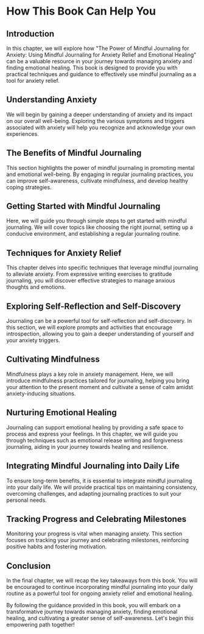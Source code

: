 How This Book Can Help You
===================================

Introduction
------------

In this chapter, we will explore how "The Power of Mindful Journaling for Anxiety: Using Mindful Journaling for Anxiety Relief and Emotional Healing" can be a valuable resource in your journey towards managing anxiety and finding emotional healing. This book is designed to provide you with practical techniques and guidance to effectively use mindful journaling as a tool for anxiety relief.

Understanding Anxiety
---------------------

We will begin by gaining a deeper understanding of anxiety and its impact on our overall well-being. Exploring the various symptoms and triggers associated with anxiety will help you recognize and acknowledge your own experiences.

The Benefits of Mindful Journaling
----------------------------------

This section highlights the power of mindful journaling in promoting mental and emotional well-being. By engaging in regular journaling practices, you can improve self-awareness, cultivate mindfulness, and develop healthy coping strategies.

Getting Started with Mindful Journaling
---------------------------------------

Here, we will guide you through simple steps to get started with mindful journaling. We will cover topics like choosing the right journal, setting up a conducive environment, and establishing a regular journaling routine.

Techniques for Anxiety Relief
-----------------------------

This chapter delves into specific techniques that leverage mindful journaling to alleviate anxiety. From expressive writing exercises to gratitude journaling, you will discover effective strategies to manage anxious thoughts and emotions.

Exploring Self-Reflection and Self-Discovery
--------------------------------------------

Journaling can be a powerful tool for self-reflection and self-discovery. In this section, we will explore prompts and activities that encourage introspection, allowing you to gain a deeper understanding of yourself and your anxiety triggers.

Cultivating Mindfulness
-----------------------

Mindfulness plays a key role in anxiety management. Here, we will introduce mindfulness practices tailored for journaling, helping you bring your attention to the present moment and cultivate a sense of calm amidst anxiety-inducing situations.

Nurturing Emotional Healing
---------------------------

Journaling can support emotional healing by providing a safe space to process and express your feelings. In this chapter, we will guide you through techniques such as emotional release writing and forgiveness journaling, aiding in your journey towards healing and resilience.

Integrating Mindful Journaling into Daily Life
----------------------------------------------

To ensure long-term benefits, it is essential to integrate mindful journaling into your daily life. We will provide practical tips on maintaining consistency, overcoming challenges, and adapting journaling practices to suit your personal needs.

Tracking Progress and Celebrating Milestones
--------------------------------------------

Monitoring your progress is vital when managing anxiety. This section focuses on tracking your journey and celebrating milestones, reinforcing positive habits and fostering motivation.

Conclusion
----------

In the final chapter, we will recap the key takeaways from this book. You will be encouraged to continue incorporating mindful journaling into your daily routine as a powerful tool for ongoing anxiety relief and emotional healing.

By following the guidance provided in this book, you will embark on a transformative journey towards managing anxiety, finding emotional healing, and cultivating a greater sense of self-awareness. Let's begin this empowering path together!
